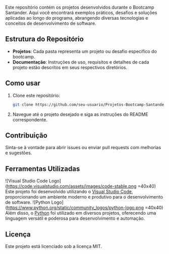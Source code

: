 

Este repositório contém os projetos desenvolvidos durante o Bootcamp Santander. Aqui você encontrará exemplos práticos, desafios e soluções aplicadas ao longo do programa, abrangendo diversas tecnologias e conceitos de desenvolvimento de software.

## Estrutura do Repositório

- **Projetos**: Cada pasta representa um projeto ou desafio específico do bootcamp.
- **Documentação**: Instruções de uso, requisitos e detalhes de cada projeto estão descritos em seus respectivos diretórios.

## Como usar

1. Clone este repositório:
    ```bash
    git clone https://github.com/seu-usuario/Projetos-Bootcamp-Santander.git
    ```
2. Navegue até o projeto desejado e siga as instruções do README correspondente.

## Contribuição

Sinta-se à vontade para abrir issues ou enviar pull requests com melhorias e sugestões.

## Ferramentas Utilizadas

![Visual Studio Code Logo](https://code.visualstudio.com/assets/images/code-stable.png =40x40)  
Este projeto foi desenvolvido utilizando o [Visual Studio Code](https://code.visualstudio.com/), proporcionando um ambiente moderno e produtivo para o desenvolvimento de software.
![Python Logo](https://www.python.org/static/community_logos/python-logo.png =40x40)  
Além disso, o [Python](https://www.python.org/) foi utilizado em diversos projetos, oferecendo uma linguagem versátil e poderosa para desenvolvimento e automação.

## Licença

Este projeto está licenciado sob a licença MIT.
